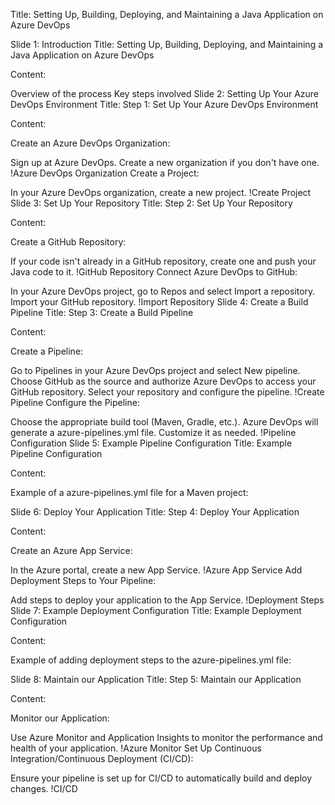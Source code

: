 Title: Setting Up, Building, Deploying, and Maintaining a Java Application on Azure DevOps

Slide 1: Introduction
Title: Setting Up, Building, Deploying, and Maintaining a Java Application on Azure DevOps

Content:

Overview of the process
Key steps involved
Slide 2: Setting Up Your Azure DevOps Environment
Title: Step 1: Set Up Your Azure DevOps Environment

Content:

Create an Azure DevOps Organization:

Sign up at Azure DevOps.
Create a new organization if you don't have one. !Azure DevOps Organization
Create a Project:

In your Azure DevOps organization, create a new project. !Create Project
Slide 3: Set Up Your Repository
Title: Step 2: Set Up Your Repository

Content:

Create a GitHub Repository:

If your code isn't already in a GitHub repository, create one and push your Java code to it. !GitHub Repository
Connect Azure DevOps to GitHub:

In your Azure DevOps project, go to Repos and select Import a repository.
Import your GitHub repository. !Import Repository
Slide 4: Create a Build Pipeline
Title: Step 3: Create a Build Pipeline

Content:

Create a Pipeline:

Go to Pipelines in your Azure DevOps project and select New pipeline.
Choose GitHub as the source and authorize Azure DevOps to access your GitHub repository.
Select your repository and configure the pipeline. !Create Pipeline
Configure the Pipeline:

Choose the appropriate build tool (Maven, Gradle, etc.).
Azure DevOps will generate a azure-pipelines.yml file. Customize it as needed. !Pipeline Configuration
Slide 5: Example Pipeline Configuration
Title: Example Pipeline Configuration

Content:

Example of a azure-pipelines.yml file for a Maven project:

Slide 6: Deploy Your Application
Title: Step 4: Deploy Your Application

Content:

Create an Azure App Service:

In the Azure portal, create a new App Service. !Azure App Service
Add Deployment Steps to Your Pipeline:

Add steps to deploy your application to the App Service. !Deployment Steps
Slide 7: Example Deployment Configuration
Title: Example Deployment Configuration

Content:

Example of adding deployment steps to the azure-pipelines.yml file:

Slide 8: Maintain our Application
Title: Step 5: Maintain our Application

Content:

Monitor our Application:

Use Azure Monitor and Application Insights to monitor the performance and health of your application. !Azure Monitor
Set Up Continuous Integration/Continuous Deployment (CI/CD):

Ensure your pipeline is set up for CI/CD to automatically build and deploy changes. !CI/CD
